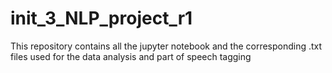 # init_3_NLP_project_r1
This repository contains all the jupyter notebook and the corresponding .txt files used for the data analysis and part of speech tagging 
